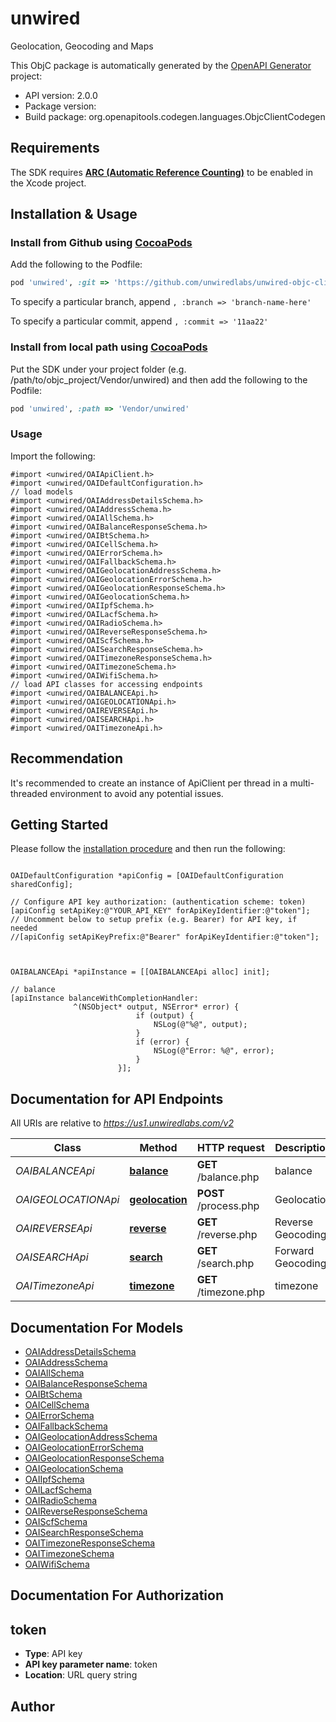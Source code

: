 # unwired

Geolocation, Geocoding and Maps

This ObjC package is automatically generated by the [OpenAPI Generator](https://openapi-generator.tech) project:

- API version: 2.0.0
- Package version: 
- Build package: org.openapitools.codegen.languages.ObjcClientCodegen

## Requirements

The SDK requires [**ARC (Automatic Reference Counting)**](http://stackoverflow.com/questions/7778356/how-to-enable-disable-automatic-reference-counting) to be enabled in the Xcode project.

## Installation & Usage
### Install from Github using [CocoaPods](https://cocoapods.org/)

Add the following to the Podfile:

```ruby
pod 'unwired', :git => 'https://github.com/unwiredlabs/unwired-objc-client.git'
```

To specify a particular branch, append `, :branch => 'branch-name-here'`

To specify a particular commit, append `, :commit => '11aa22'`

### Install from local path using [CocoaPods](https://cocoapods.org/)

Put the SDK under your project folder (e.g. /path/to/objc_project/Vendor/unwired) and then add the following to the Podfile:

```ruby
pod 'unwired', :path => 'Vendor/unwired'
```

### Usage

Import the following:

```objc
#import <unwired/OAIApiClient.h>
#import <unwired/OAIDefaultConfiguration.h>
// load models
#import <unwired/OAIAddressDetailsSchema.h>
#import <unwired/OAIAddressSchema.h>
#import <unwired/OAIAllSchema.h>
#import <unwired/OAIBalanceResponseSchema.h>
#import <unwired/OAIBtSchema.h>
#import <unwired/OAICellSchema.h>
#import <unwired/OAIErrorSchema.h>
#import <unwired/OAIFallbackSchema.h>
#import <unwired/OAIGeolocationAddressSchema.h>
#import <unwired/OAIGeolocationErrorSchema.h>
#import <unwired/OAIGeolocationResponseSchema.h>
#import <unwired/OAIGeolocationSchema.h>
#import <unwired/OAIIpfSchema.h>
#import <unwired/OAILacfSchema.h>
#import <unwired/OAIRadioSchema.h>
#import <unwired/OAIReverseResponseSchema.h>
#import <unwired/OAIScfSchema.h>
#import <unwired/OAISearchResponseSchema.h>
#import <unwired/OAITimezoneResponseSchema.h>
#import <unwired/OAITimezoneSchema.h>
#import <unwired/OAIWifiSchema.h>
// load API classes for accessing endpoints
#import <unwired/OAIBALANCEApi.h>
#import <unwired/OAIGEOLOCATIONApi.h>
#import <unwired/OAIREVERSEApi.h>
#import <unwired/OAISEARCHApi.h>
#import <unwired/OAITimezoneApi.h>

```

## Recommendation

It's recommended to create an instance of ApiClient per thread in a multi-threaded environment to avoid any potential issues.

## Getting Started

Please follow the [installation procedure](#installation--usage) and then run the following:

```objc

OAIDefaultConfiguration *apiConfig = [OAIDefaultConfiguration sharedConfig];

// Configure API key authorization: (authentication scheme: token)
[apiConfig setApiKey:@"YOUR_API_KEY" forApiKeyIdentifier:@"token"];
// Uncomment below to setup prefix (e.g. Bearer) for API key, if needed
//[apiConfig setApiKeyPrefix:@"Bearer" forApiKeyIdentifier:@"token"];



OAIBALANCEApi *apiInstance = [[OAIBALANCEApi alloc] init];

// balance
[apiInstance balanceWithCompletionHandler: 
              ^(NSObject* output, NSError* error) {
                            if (output) {
                                NSLog(@"%@", output);
                            }
                            if (error) {
                                NSLog(@"Error: %@", error);
                            }
                        }];

```

## Documentation for API Endpoints

All URIs are relative to *https://us1.unwiredlabs.com/v2*

Class | Method | HTTP request | Description
------------ | ------------- | ------------- | -------------
*OAIBALANCEApi* | [**balance**](docs/OAIBALANCEApi.md#balance) | **GET** /balance.php | balance
*OAIGEOLOCATIONApi* | [**geolocation**](docs/OAIGEOLOCATIONApi.md#geolocation) | **POST** /process.php | Geolocation
*OAIREVERSEApi* | [**reverse**](docs/OAIREVERSEApi.md#reverse) | **GET** /reverse.php | Reverse Geocoding
*OAISEARCHApi* | [**search**](docs/OAISEARCHApi.md#search) | **GET** /search.php | Forward Geocoding
*OAITimezoneApi* | [**timezone**](docs/OAITimezoneApi.md#timezone) | **GET** /timezone.php | timezone


## Documentation For Models

 - [OAIAddressDetailsSchema](docs/OAIAddressDetailsSchema.md)
 - [OAIAddressSchema](docs/OAIAddressSchema.md)
 - [OAIAllSchema](docs/OAIAllSchema.md)
 - [OAIBalanceResponseSchema](docs/OAIBalanceResponseSchema.md)
 - [OAIBtSchema](docs/OAIBtSchema.md)
 - [OAICellSchema](docs/OAICellSchema.md)
 - [OAIErrorSchema](docs/OAIErrorSchema.md)
 - [OAIFallbackSchema](docs/OAIFallbackSchema.md)
 - [OAIGeolocationAddressSchema](docs/OAIGeolocationAddressSchema.md)
 - [OAIGeolocationErrorSchema](docs/OAIGeolocationErrorSchema.md)
 - [OAIGeolocationResponseSchema](docs/OAIGeolocationResponseSchema.md)
 - [OAIGeolocationSchema](docs/OAIGeolocationSchema.md)
 - [OAIIpfSchema](docs/OAIIpfSchema.md)
 - [OAILacfSchema](docs/OAILacfSchema.md)
 - [OAIRadioSchema](docs/OAIRadioSchema.md)
 - [OAIReverseResponseSchema](docs/OAIReverseResponseSchema.md)
 - [OAIScfSchema](docs/OAIScfSchema.md)
 - [OAISearchResponseSchema](docs/OAISearchResponseSchema.md)
 - [OAITimezoneResponseSchema](docs/OAITimezoneResponseSchema.md)
 - [OAITimezoneSchema](docs/OAITimezoneSchema.md)
 - [OAIWifiSchema](docs/OAIWifiSchema.md)


## Documentation For Authorization


## token

- **Type**: API key
- **API key parameter name**: token
- **Location**: URL query string


## Author





